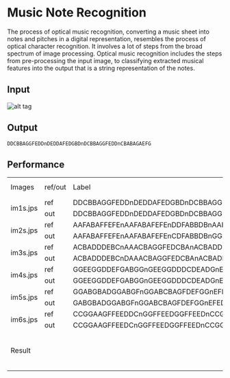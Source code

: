 # Music Note Recognition

The process of optical music recognition, converting a music sheet into notes and pitches in a digital representation, resembles the process of optical character recognition. It involves a lot of steps from the broad spectrum of image processing. Optical music recognition includes the steps from pre-processing the input image, to classifying extracted musical features into the output that is a string representation of the notes.

## Input

![alt tag](https://raw.githubusercontent.com/suyalcinkaya/music-note-recognition/master/input_images/im1s.JPG)

## Output

```
DDCBBAGGFEDDnDEDDAFEDGBDnDCBBAGGFEDDnCBABAGAEFG
```

## Performance

<table>
  <tr>
    <td>Images</td>
    <td>ref/out</td>
    <td>Label</td>
    <td>Fail count</td>
    <td>Fail rate</td>
  </tr>
  <tr>
    <td rowspan="2">im1s.jps</td>
    <td colspan="1">ref</td>
    <td colspan="1">DDCBBAGGFEDDnDEDDAFEDGBDnDCBBAGGFEDDnCBABAGAEFG</td>
    <td rowspan="2">0</td>
    <td rowspan="2">0%</td>
  </tr>
  <tr>
    <td colspan="1">out</td>
    <td colspan="1">DDCBBAGGFEDDnDEDDAFEDGBDnDCBBAGGFEDDnCBABAGAEFG</td>
  </tr>
  
  <tr>
    <td rowspan="2">im2s.jps</td>
    <td colspan="1">ref</td>
    <td colspan="1">AAFABAFFEFEnAAFABAFEFEnDDFABBDBnAAFABAFEFE</td>
    <td rowspan="2">3</td>
    <td rowspan="2">7%</td>
  </tr>
  <tr>
    <td colspan="1">out</td>
    <td colspan="1">AAFABAFFEFEnAAFABAFEFEnCDFABBDBnGGFABAFEFE</td>
  </tr>
  
   <tr>
    <td rowspan="2">im3s.jps</td>
    <td colspan="1">ref</td>
    <td colspan="1">ACBADDDEBCnAAACBAGGFEDCBAnACBADDDEBCnAAACBAGDABG</td>
    <td rowspan="2">1</td>
    <td rowspan="2">2%</td>
  </tr>
  <tr>
    <td colspan="1">out</td>
    <td colspan="1">ACBADDDEBCnDAAACBAGGFEDCBAnACBADDDEBCnAAACBAGDABG</td>
  </tr>
  
  <tr>
    <td rowspan="2">im4s.jps</td>
    <td colspan="1">ref</td>
    <td colspan="1">GGEEGGDDEFGABGGnGEEGGDDDCDEADGnEEDCCBBCDBAGCCnCAACCGGGACGDC</td>
    <td rowspan="2">1</td>
    <td rowspan="2">2%</td>
  </tr>
  <tr>
    <td colspan="1">out</td>
    <td colspan="1">GGEEGGDDEFGABGGnGEEGGDDDCDEADGnEEDCCBBCDBAGCCnCAACCGGACGDC</td>
  </tr>
  
  <tr>
    <td rowspan="2">im5s.jps</td>
    <td colspan="1">ref</td>
    <td colspan="1">GGABGBADGGABGFnGGABCBAGFDEFGGnEFEDEFGDEDCDnEFEDEFGEDGFAGG</td>
    <td rowspan="2">1</td>
    <td rowspan="2">2%</td>
  </tr>
  <tr>
    <td colspan="1">out</td>
    <td colspan="1">GABGBADGGABGFnGGABCBAGFDEFGGnEFEDEFGDEDCDnDEFEDEFGEDGFAGG</td>
  </tr>
  
  <tr>
    <td rowspan="2">im6s.jps</td>
    <td colspan="1">ref</td>
    <td colspan="1">CCGGAAGFFEEDDCnGGFFEEDGGFFEEDnCCGGAAGFFEEDDC</td>
    <td rowspan="2">1</td>
    <td rowspan="2">2%</td>
  </tr>
  <tr>
    <td colspan="1">out</td>
    <td colspan="1">CCGGAAGFFEEDCnGGFFEEDGGFFEEDnCCGGAAGFFEEDDC</td>
  </tr>
  
  <tr>
    <td rowspan="3">Result</td>
    <td colspan="1"></td>
    <td colspan="1"></td>
    <td colspan="1">Total fail count</td>
    <td colspan="1">Success rate</td>
  </tr>
  
  <tr>
    <td colspan="1"></td>
    <td colspan="1"></td>
    <td colspan="1">7</td>
    <td colspan="1">97,7%</td>
  </tr>
  
</table>
